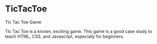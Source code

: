 # TicTacToe
Tic Tac Toe Game

Tic Tac Toe is a known, exciting game. This game is a good case study to teach HTML, CSS, and Javascript, especially for beginners.
